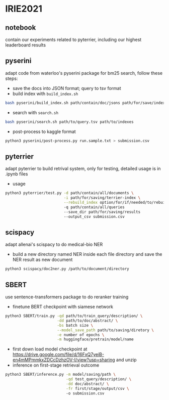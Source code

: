 # IRIE2021
## notebook
contain our experiments related to pyterrier, including our highest leaderboard results

## pyserini
adapt code from waterloo's pyserini package for bm25 search, follow these steps:  
- save the docs into JSON format; query to tsv format  
- build index with `build_index.sh`  
```bash
bash pyserini/build_index.sh path/contain/doc/jsons path/for/save/indexes
```  
- search with `search.sh`  
```bash
bash pyserini/search.sh path/to/query.tsv path/to/indexes
```
- post-process to kaggle format  
```bash
python3 pyserini/post-process.py run.sample.txt > submission.csv
```

## pyterrier
adapt pyterrier to build retrival system, only for testing, detailed usage is in .ipynb files
- usage
```bash
python3 pyterrier/test.py -d path/contain/all/documents \
                          -i path/for/saving/terrier-index \
                          --rebuild_index option/for/if/needed/to/rebuild/index/from/scratch true or false
                          -q path/contain/all/queries
                          --save_dir path/for/saving/results
                          --output_csv submission.csv
```

## scispacy
adapt allenai's scispacy to do medical-bio NER  
- build a new directory named NER inside each file directory and save the NER result as new document  
```bash
python3 scispacy/doc2ner.py /path/to/document/directory
```

## SBERT 
use sentence-transformers package to do reranker training  
- finetune BERT checkpoint with siamese network  
```bash
python3 SBERT/train.py -qd path/to/train_query/description/ \
                       -dd path/to/doc/abstract/ \
                       -bs batch size \
                       --model_save_path path/to/saving/diretory \
                       -e number of epochs \
                       -m huggingface/pretrain/model/name
```
- first down load model checkpoint at https://drive.google.com/file/d/16FxQ7yeiB-en4mMPmmkxZDCcDzhzOV-I/view?usp=sharing and unzip
- inference on first-stage retrieval outcome
```bash
python3 SBERT/inference.py -m model/saving/path \
                           -qd test_query/description/ \
                           -dd doc/abstract/ \
                           -fr first/stage/output/csv \  
                           -o submission.csv
```
